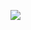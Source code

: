 [![](https://github-readme-stats.vercel.app/api?username=begin-theadventure&show_icons=true&theme=react&border_radius=20&layout=compact)](https://github.com/begin-theadventure)

